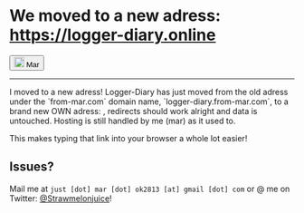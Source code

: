 # We moved to a new adress: **https://logger-diary.online**
<button><img src="https://avatars.githubusercontent.com/u/101558380?s=400&u=aa8f776b3e11f02130575d1b46851cca05a0c981&v=4" height="18px" alt="small Mar self-portrait"> Mar</button>
<hr />
I moved to a new adress! Logger-Diary has just moved from the old adress under the `from-mar.com` domain name, `logger-diary.from-mar.com`, to a brand new OWN adress: <logger-diary.online>, redirects should work alright and data is untouched. Hosting is still handled by me (mar) as it used to.

This makes typing that link into your browser a whole lot easier!

## Issues?

Mail me at `just [dot] mar [dot] ok2813 [at] gmail [dot] com` or @ me on Twitter: [@Strawmelonjuice](https://twitter.com/Strawmelonjuice)!